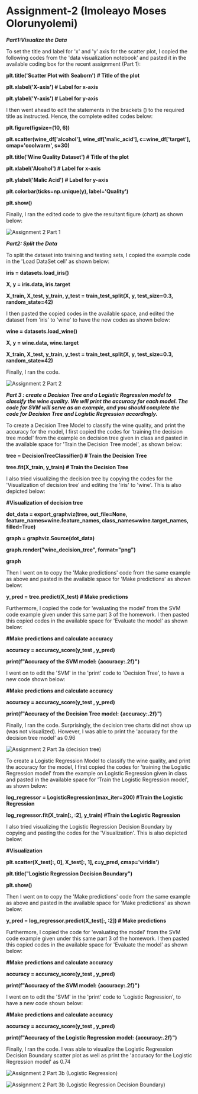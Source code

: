 # Assignment-2 (Imoleayo Moses Olorunyolemi)


***Part1:Visualize the Data***

To set the title and label for 'x' and 'y' axis for the scatter plot, I copied the following codes from the 'data visualization notebook' and pasted it in the available coding box for the recent assignment (Part 1):

**plt.title('Scatter Plot with Seaborn')  # Title of the plot**

**plt.xlabel('X-axis')  # Label for x-axis**

**plt.ylabel('Y-axis')  # Label for y-axis**

I then went ahead to edit the statements in the brackets () to the required title as instructed. Hence, the complete edited codes below:

**plt.figure(figsize=(10, 6))**

**plt.scatter(wine_df['alcohol'], wine_df['malic_acid'], c=wine_df['target'], cmap='coolwarm', s=30)**

**plt.title('Wine Quality Dataset')  # Title of the plot**

**plt.xlabel('Alcohol')  # Label for x-axis**

**plt.ylabel('Malic Acid')  # Label for y-axis**

**plt.colorbar(ticks=np.unique(y), label='Quality')**

**plt.show()**

Finally, I ran the edited code to give the resultant figure (chart) as shown below:

![Assignment 2 Part 1](https://github.com/user-attachments/assets/79473d9e-4be0-4635-8005-41c21444b58c)


***Part2: Split the Data***

To split the dataset into training and testing sets, I copied the example code in the 'Load DataSet cell' as shown below:

**iris = datasets.load_iris()**

**X, y = iris.data, iris.target**

**X_train, X_test, y_train, y_test = train_test_split(X, y, test_size=0.3, random_state=42)**

I then pasted the copied codes in the available space, and edited the dataset from 'iris' to 'wine' to have the new codes as shown below:

**wine = datasets.load_wine()**

**X, y = wine.data, wine.target**

**X_train, X_test, y_train, y_test = train_test_split(X, y, test_size=0.3, random_state=42)**

Finally, I ran the code.

![Assignment 2 Part 2](https://github.com/user-attachments/assets/87a35f2f-c141-4089-a5ad-b7936ac075d1)


***Part 3 : create a Decision Tree and a Logistic Regression model to classify the wine quality. We will print the accuracy for each model. The code for SVM will serve as an example, and you should complete the code for Decision Tree and Logistic Regression accordingly.***

To create a Decision Tree Model to classify the wine quality, and print the accuracy for the model, I first copied the codes for 'training the decision tree model' from the example on decision tree given in class and pasted in the available space for 'Train the Decision Tree model', as shown below:

**tree = DecisionTreeClassifier() # Train the Decision Tree**

**tree.fit(X_train, y_train)  # Train the Decision Tree**

I also tried visualizing the decision tree by copying the codes for the 'Visualization of decision tree' and editing the 'iris' to 'wine'. This is also depicted below:

**#Visualization of decision tree**

**dot_data = export_graphviz(tree, out_file=None, feature_names=wine.feature_names, class_names=wine.target_names, filled=True)**

**graph = graphviz.Source(dot_data)**

**graph.render("wine_decision_tree", format="png")**

**graph**

Then I went on to copy the 'Make predictions' code from the same example as above and pasted in the available space for 'Make predictions' as shown below:

**y_pred = tree.predict(X_test) # Make predictions**

Furthermore, I copied the code for 'evaluating the model' from the SVM code example given under this same part 3 of the homework. I then pasted this copied codes in the available space for 'Evaluate the model' as shown below:

**#Make predictions and calculate accuracy**

**accuracy = accuracy_score(y_test , y_pred)**

**print(f"Accuracy of the SVM model: {accuracy:.2f}")**

I went on to edit the 'SVM' in the 'print' code to 'Decision Tree', to have a new code shown below:

**#Make predictions and calculate accuracy**

**accuracy = accuracy_score(y_test , y_pred)**

**print(f"Accuracy of the Decision Tree model: {accuracy:.2f}")**

Finally, I ran the code. Surprisingly, the decision tree charts did not show up (was not visualized). However, I was able to print the 'accuracy for the decision tree model' as 0.96

![Assignment 2 Part 3a (decision tree)](https://github.com/user-attachments/assets/fefc9eb6-1c4a-4d3b-9cdb-7f6012f4a578)

To create a Logistic Regression Model to classify the wine quality, and print the accuracy for the model, I first copied the codes for 'training the Logistic Regression model' from the example on Logistic Regression given in class and pasted in the available space for 'Train the Logistic Regression model', as shown below:

**log_regressor = LogisticRegression(max_iter=200) #Train the Logistic Regression**

**log_regressor.fit(X_train[:, :2], y_train) #Train the Logistic Regression**

I also tried visualizing the Logistic Regression Decision Boundary by copying and pasting the codes for the 'Visualization'. This is also depicted below:

**#Visualization**

**plt.scatter(X_test[:, 0], X_test[:, 1], c=y_pred, cmap='viridis')**

**plt.title("Logistic Regression Decision Boundary")**

**plt.show()**

Then I went on to copy the 'Make predictions' code from the same example as above and pasted in the available space for 'Make predictions' as shown below:

**y_pred = log_regressor.predict(X_test[:, :2]) # Make predictions**

Furthermore, I copied the code for 'evaluating the model' from the SVM code example given under this same part 3 of the homework. I then pasted this copied codes in the available space for 'Evaluate the model' as shown below:

**#Make predictions and calculate accuracy**

**accuracy = accuracy_score(y_test , y_pred)**

**print(f"Accuracy of the SVM model: {accuracy:.2f}")**

I went on to edit the 'SVM' in the 'print' code to 'Logistic Regression', to have a new code shown below:

**#Make predictions and calculate accuracy**

**accuracy = accuracy_score(y_test , y_pred)**

**print(f"Accuracy of the Logistic Regression model: {accuracy:.2f}")**

Finally, I ran the code. I was able to visualize the Logistic Regression Decision Boundary scatter plot as well as print the 'accuracy for the Logistic Regression model' as 0.74

![Assignment 2 Part 3b (Logistic Regression)](https://github.com/user-attachments/assets/cc060f7b-3869-4e05-a067-5e313b0565dc)

![Assignment 2 Part 3b (Logistic Regression Decision Boundary)](https://github.com/user-attachments/assets/fa94b8f0-16a3-46cf-be4c-060756ca3080)
